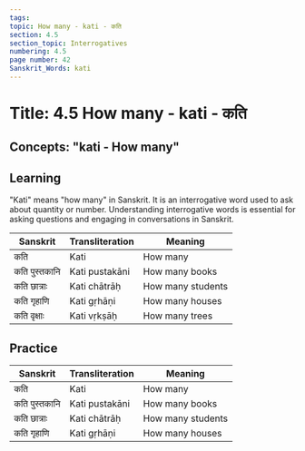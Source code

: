 ```yaml
---
tags:
topic: How many - kati - कति
section: 4.5
section_topic: Interrogatives
numbering: 4.5
page number: 42
Sanskrit_Words: kati
---
```

# Title: 4.5 How many - kati - कति
## Concepts: "kati - How many"

## Learning
"Kati" means "how many" in Sanskrit. It is an interrogative word used to ask about quantity or number. Understanding interrogative words is essential for asking questions and engaging in conversations in Sanskrit.

| Sanskrit           | Transliteration      | Meaning                          |
| ------------------ | -------------------- | -------------------------------- |
| कति                | Kati                 | How many                         |
| कति पुस्तकानि     | Kati pustakāni       | How many books                   |
| कति छात्राः        | Kati chātrāḥ         | How many students                |
| कति गृहाणि        | Kati gṛhāṇi          | How many houses                  |
| कति वृक्षाः        | Kati vṛkṣāḥ          | How many trees                   |

## Practice
| Sanskrit           | Transliteration      | Meaning                          |
| ------------------ | -------------------- | -------------------------------- |
| कति                | Kati                 | How many                         |
| कति पुस्तकानि     | Kati pustakāni       | How many books                   |
| कति छात्राः        | Kati chātrāḥ         | How many students                |
| कति गृहाणि        | Kati gṛhāṇi          | How many houses                  |
